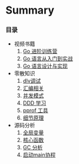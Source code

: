 # Summary

### 目录
* 视频书籍
  1. [Go 进阶训练营](docs/go-advanced-training.md)
  1. [Go 语言从入门到实战](docs/go-from-entry-to-practice.md)
  1. [Go 语言设计与实现](docs/go-language-design-and-implementation.md)
* 零散知识
  1. [dlv调试](docs/go-dlv.md)
  1. [汇编相关](docs/go-compilation.md)
  1. [并发模式](docs/go-concurrency-patterns.md)
  1. [DDD 学习](docs/go-ddd.md)
  1. [pprof 工具](docs/go-pprof.md)
  1. [细节原理](docs/go-principle-of-detail.md)
* 源码分析
  1. [全局变量](docs/source-code-global-variable.md)
  1. [核心函数](docs/source-code-core-functions.md)
  1. [GC 分析](docs/source-code-gc.md)
  1. [启动main协程](docs/source-code-main-goroutine.md)
